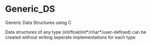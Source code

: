 # Generic_DS
Generic Data Structures using C

Data structures of any type (int/float/int*/char*/user-defined) can be created without writing seperate implementations for each type
